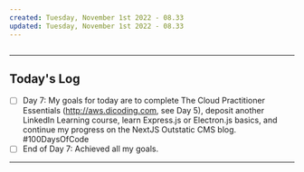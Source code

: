 ```yaml
---
created: Tuesday, November 1st 2022 - 08.33
updated: Tuesday, November 1st 2022 - 08.33
---
```

```toc
```

---
Today's Log
---
- [ ] Day 7: My goals for today are to complete The Cloud Practitioner Essentials (http://aws.dicoding.com, see Day 5), deposit another LinkedIn Learning course, learn Express.js or Electron.js basics, and continue my progress on the NextJS Outstatic CMS blog. #100DaysOfCode
- [ ] End of Day 7: Achieved all my goals.

---
